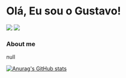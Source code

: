 # Olá, Eu sou o Gustavo!

<div>
<a href = "mailto:gustavo_henriquedepaula@hotmail.com"><img src="https://img.shields.io/badge/Microsoft_Outlook-0078D4?style=for-the-badge&logo=microsoft-outlook&logoColor=white" target="_blank"></a>
<a href="https://www.linkedin.com/in/gustavo-h-a-de-paula/" target="_blank"><img src="https://img.shields.io/badge/-LinkedIn-%230077B5?style=for-the-badge&logo=linkedin&logoColor=white" target="_blank"></a>   
</div>

### About me
null

[![Anurag's GitHub stats](https://github-readme-stats.vercel.app/api?username=GustavoHenriqueP&show_icons=true&theme=tokyonight)]([https://github.com/anuraghazra/github-readme-stats](https://github.com/GustavoHenriqueP))

